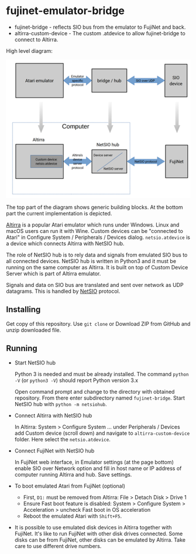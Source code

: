 # fujinet-emulator-bridge

* fujinet-bridge - reflects SIO bus from the emulator to FujiNet and back.
* altirra-custom-device - The custom .atdevice to allow fujinet-bridge to connect to Altirra.



High level diagram:

![Emulator bridge high level diagram](emulator-bridge.png)

The top part of the diagram shows generic building blocks. At the bottom part the current implementation is depicted.

[Altirra](https://virtualdub.org/altirra.html) is a popular Atari emulator which runs under Windows. Linux and macOS users can run it with Wine. Custom devices can be "connected to Atari" in Configure System / Peripherals / Devices dialog. `netsio.atdevice` is  a device which connects Altirra with NetSIO hub.

The role of NetSIO hub is to rely data and signals from emulated SIO bus to all connected devices. NetSIO hub is written in Python3 and it must be running on the same computer as Altirra. It is built on top of Custom Device Server which is part of Altirra emulator.

Signals and data on SIO bus are translated and sent over network as UDP datagrams. This is handled by  [NetSIO](netsio.md) protocol.

## Installing

Get copy of this repository. Use `git clone` or Download ZIP from GitHub and unzip downloaded file.

## Running

- Start NetSIO hub

  Python 3 is needed and must be already installed. The command `python -V` (or `python3 -V`) should report Python version 3.x

  Open command prompt and change to the directory with obtained repository. From there enter subdirectory named `fujinet-bridge`. Start NetSIO hub with `python -m netsiohub`.
  
- Connect Altirra with NetSIO hub

  In Altirra: System > Configure System ... under Peripherals / Devices add Custom device (scroll down) and navigate to `altirra-custom-device` folder. Here select the `netsio.atdevice`.

- Connect FujiNet with NetSIO hub

  In FujiNet web interface, in Emulator settings (at the page bottom) enable SIO over Network option and fill in host name or IP address of computer running Altirra and hub. Save settings.

- To boot emulated Atari from FujiNet (optional)

  * First, `D1:` must be removed from Altirra: File > Detach Disk > Drive 1
  * Ensure Fast boot feature is disabled: System > Configure System > Acceleration > uncheck Fast boot in OS acceleration
  * Reboot the emulated Atari with `Shift+F5`.

- It is possible to use emulated disk devices in Altirra together with FujiNet. It's like to run FujiNet with other disk drives connected. Some disks can be from FujiNet, other disks can be emulated by Altirra. Take care to use different drive numbers.

